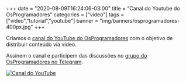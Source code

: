+++
date = "2020-08-09T16:24:06-03:00"
title = "Canal do Youtube do OsProgramadores"
categories = ["video"]
tags = ["video","tutorial","youtube"]
banner = "img/banners/osprogramadores-400px.jpg"
+++

Criamos o [canal do YouTube do OsProgramadores](https://www.youtube.com/channel/UCt_YNYGl6K5yNXlXEQDdwWg?view_as=subscriber) com o objetivo de distribuir conteúdo via vídeo.

<!--more-->

Assinem o canal e participem das discussões no [grupo do OsProgramadores no Telegram](https://t.me/osprogramadores).

[![Canal do YouTube](/img/banners/osprogramadores-400px.jpg)](https://www.youtube.com/watch?v=eKU9gsFPMkw "Site do Grupo")
